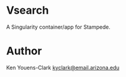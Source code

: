 # Vsearch

A Singularity container/app for Stampede.

# Author

Ken Youens-Clark <kyclark@email.arizona.edu>
